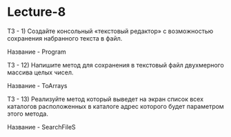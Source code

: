 # Lecture-8

ТЗ - 1) Создайте консольный «текстовый редактор» с возможностью сохранения набранного текста в 
файл.

Название - Program

ТЗ - 12) Напишите метод для сохранения в текстовый файл двухмерного массива целых чисел.

Название - ToArrays

ТЗ - 13) Реализуйте метод который выведет на экран список всех каталогов расположенных в каталоге 
адрес которого будет параметром этого метода.

Название - SearchFileS
